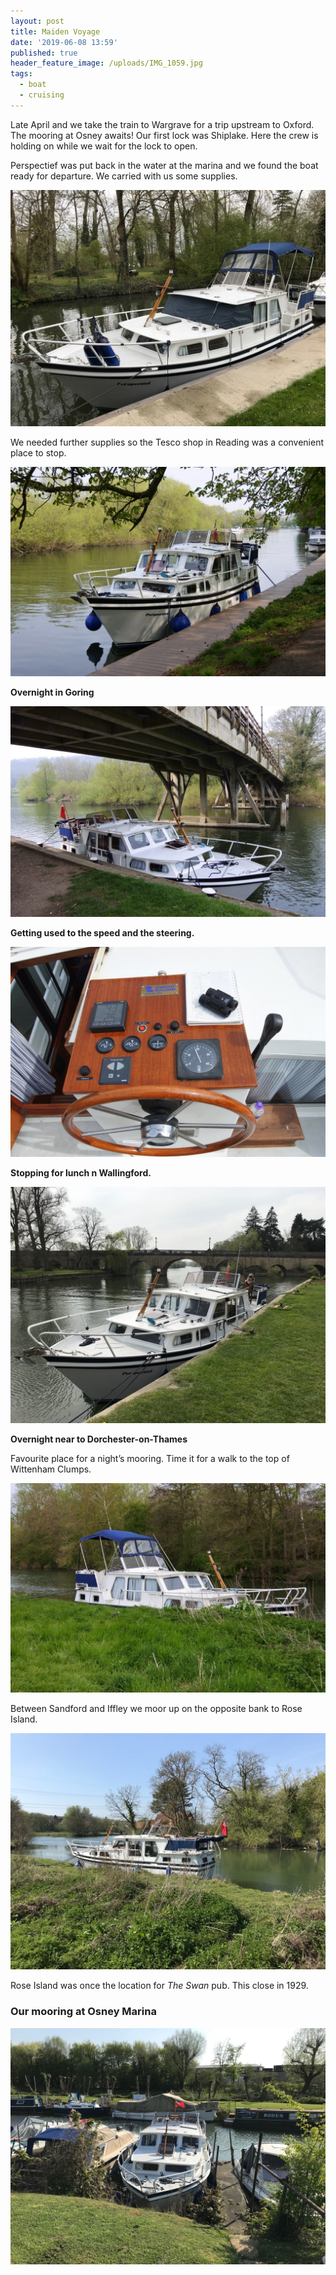```yaml
---
layout: post
title: Maiden Voyage
date: '2019-06-08 13:59'
published: true
header_feature_image: /uploads/IMG_1059.jpg
tags:
  - boat
  - cruising
---
```


Late April and we take the train to Wargrave for a trip upstream to Oxford. The mooring at Osney awaits! Our first lock was Shiplake. Here the crew is holding on while we wait for the lock to open.

Perspectief was put back in the water at the marina and we found the boat ready for departure. We carried with us some supplies.

[![Departure from Val Wyatt Marina](/uploads/IMG_1058.jpg)](/uploads/IMG_1058.jpg)

We needed further supplies so the Tesco shop in Reading was a convenient place to stop.

[![Reading has a riverside Tescos](/uploads/DSC_5008.jpg)](/uploads/DSC_5008.jpg)

**Overnight in Goring**

[![Goring bridge and waiting to Lock through.](/uploads/IMG_1065.jpg)](/uploads/IMG_1065.jpg)

**Getting used to the speed and the steering.**

[![4.3 knots at 19000 RPM. Depth 2.5 metres under the keel.](/uploads/IMG_1062.jpg)](/uploads/IMG_1062.jpg)

**Stopping for lunch n Wallingford.**

[![Wallingford for lunch and Waitrose for more supplies](/uploads/IMG_1061.jpg)](/uploads/IMG_1061.jpg)

**Overnight near to Dorchester-on-Thames**

Favourite place for a night’s mooring. Time it for a walk to the top of Wittenham Clumps.

[![Hood up for the night.](/uploads/DSC_5027.jpg)](/uploads/DSC_5027.jpg)

Between Sandford and Iffley we moor up on the opposite bank to Rose Island.

[![Rose Island](/uploads/IMG_1068.jpg)](/uploads/IMG_1068.jpg)

Rose Island was once the location for _The Swan_ pub. This close in 1929.

### Our mooring at Osney Marina

[![Osney Marina](/uploads/IMG_1069.jpg)](/uploads/IMG_1069.jpg)
